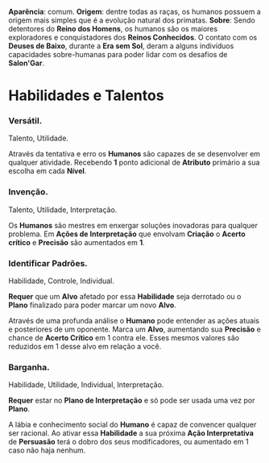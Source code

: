 **Aparência**: comum.
**Origem**: dentre todas as raças, os humanos possuem a origem mais simples que é a evolução natural dos primatas.
**Sobre**: Sendo detentores do **Reino dos Homens**, os humanos são os maiores exploradores e conquistadores dos **Reinos Conhecidos**. O contato com os **Deuses de Baixo**, durante a **Era sem Sol**, deram a alguns indivíduos capacidades sobre-humanas para poder lidar com os desafios de **Salon'Gar**.

# Habilidades e Talentos
### Versátil.

Talento, Utilidade.

Através da tentativa e erro os **Humanos** são capazes de se desenvolver em qualquer atividade. Recebendo **1** ponto adicional de **Atributo** primário a sua escolha em cada **Nível**.

### Invenção.

Talento, Utilidade, Interpretação.

Os **Humanos** são mestres em enxergar soluções inovadoras para qualquer problema. Em **Ações de Interpretação** que envolvam **Criação** o **Acerto crítico** e **Precisão** são aumentados em **1**.

### Identificar Padrões.

Habilidade, Controle, Individual.

**Requer** que um **Alvo** afetado por essa **Habilidade** seja derrotado ou o **Plano** finalizado para poder marcar um novo **Alvo**.

Através de uma profunda análise o **Humano** pode entender as ações atuais e posteriores de um oponente. Marca um **Alvo**, aumentando sua **Precisão** e chance de **Acerto Crítico** em 1 contra ele. Esses mesmos valores são reduzidos em 1 desse alvo em relação a você. 

### Barganha.

Habilidade, Utilidade, Individual, Interpretação.

**Requer** estar no **Plano de Interpretação** e só pode ser usada uma vez por **Plano**.

A lábia e conhecimento social do **Humano** é capaz de convencer qualquer ser racional. Ao ativar essa **Habilidade** a sua próxima **Ação Interpretativa** de **Persuasão** terá o dobro dos seus modificadores, ou aumentado em 1 caso não haja nenhum.